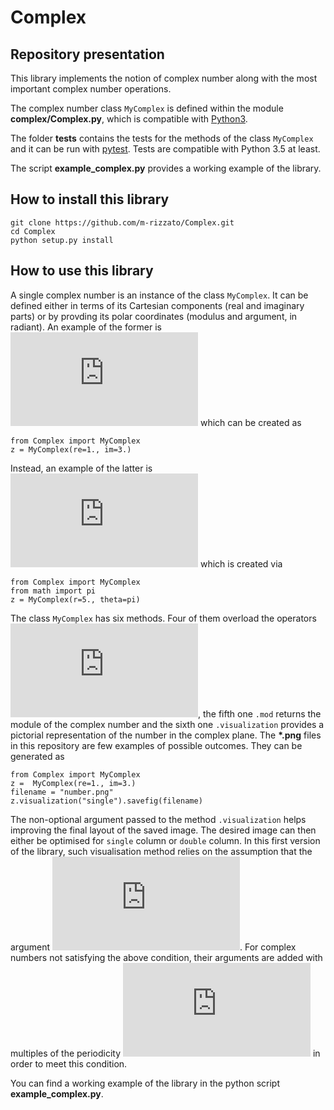 # Complex

## Repository presentation
This library implements the notion of complex number along with the most important complex number operations. 

The complex number class `MyComplex` is defined within the module **complex/Complex.py**, which is compatible with [Python3](https://www.python.org/downloads/).

The folder **tests** contains the tests for the methods of the class `MyComplex` and it can be run with [pytest](https://docs.pytest.org/en/stable/). Tests are compatible with Python 3.5 at least.

The script **example_complex.py** provides a working example of the library.

## How to install this library
```
git clone https://github.com/m-rizzato/Complex.git
cd Complex
python setup.py install
```

## How to use this library
A single complex number is an instance of the class `MyComplex`. It can be defined either in terms of its Cartesian components (real and imaginary parts) or by provding its polar coordinates (modulus and argument, in radiant). An example of the former is ![equation](https://latex.codecogs.com/gif.latex?z%20%3D%201%20&plus;%20%5Cmathrm%7Bi%7D3) which can be created as 
```
from Complex import MyComplex
z = MyComplex(re=1., im=3.)
```
Instead, an example of the latter is ![equation](https://latex.codecogs.com/gif.latex?z%20%3D%205%20e%5E%7Bi%20%5Cpi%7D) which is created via
```
from Complex import MyComplex
from math import pi
z = MyComplex(r=5., theta=pi)
```

The class `MyComplex` has six methods. Four of them overload the operators ![equation](https://latex.codecogs.com/gif.latex?&plus;%2C-%2C*%2C/), the fifth one `.mod` returns the module of the complex number and the sixth one `.visualization` provides a pictorial representation of the number in the complex plane. The **\*.png** files in this repository are few examples of possible outcomes. They can be generated as
```
from Complex import MyComplex
z =  MyComplex(re=1., im=3.)
filename = "number.png"
z.visualization("single").savefig(filename)
```
The non-optional argument passed to the method `.visualization` helps improving the final layout of the saved image. The desired image can then either be optimised for `single` column or `double` column. In this first version of the library, such visualisation method relies on the assumption that the argument ![equation](https://latex.codecogs.com/gif.latex?%5Ctheta%20%5Cin%20%5Cleft%5B0%2C2%5Cpi%5Cright%5D). For complex numbers not satisfying the above condition, their arguments are added with multiples of the periodicity ![equation](https://latex.codecogs.com/gif.latex?2%5Cpi) in order to meet this condition.

You can find a working example of the library in the python script **example_complex.py**.
